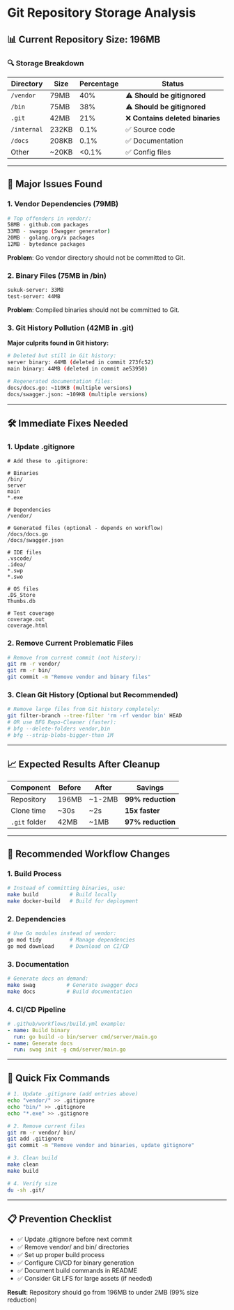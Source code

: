 # Git Repository Storage Analysis

## 📊 Current Repository Size: 196MB

### 🔍 Storage Breakdown

| Directory | Size | Percentage | Status |
|-----------|------|------------|---------|
| `/vendor` | 79MB | 40% | ⚠️ **Should be gitignored** |
| `/bin` | 75MB | 38% | ⚠️ **Should be gitignored** |
| `.git` | 42MB | 21% | ❌ **Contains deleted binaries** |
| `/internal` | 232KB | 0.1% | ✅ Source code |
| `/docs` | 208KB | 0.1% | ✅ Documentation |
| Other | ~20KB | <0.1% | ✅ Config files |

---

## 🚨 Major Issues Found

### 1. **Vendor Dependencies (79MB)**
```bash
# Top offenders in vendor/:
58MB - github.com packages
33MB - swaggo (Swagger generator)
20MB - golang.org/x packages  
12MB - bytedance packages
```
**Problem**: Go vendor directory should not be committed to Git.

### 2. **Binary Files (75MB in /bin)**
```bash
sukuk-server: 33MB
test-server: 44MB
```
**Problem**: Compiled binaries should not be committed to Git.

### 3. **Git History Pollution (42MB in .git)**
**Major culprits found in Git history:**
```bash
# Deleted but still in Git history:
server binary: 44MB (deleted in commit 273fc52)
main binary: 44MB (deleted in commit ae53950)

# Regenerated documentation files:
docs/docs.go: ~110KB (multiple versions)
docs/swagger.json: ~109KB (multiple versions)
```

---

## 🛠️ Immediate Fixes Needed

### 1. **Update .gitignore**
```gitignore
# Add these to .gitignore:

# Binaries
/bin/
server
main
*.exe

# Dependencies
/vendor/

# Generated files (optional - depends on workflow)
/docs/docs.go
/docs/swagger.json

# IDE files
.vscode/
.idea/
*.swp
*.swo

# OS files
.DS_Store
Thumbs.db

# Test coverage
coverage.out
coverage.html
```

### 2. **Remove Current Problematic Files**
```bash
# Remove from current commit (not history):
git rm -r vendor/
git rm -r bin/
git commit -m "Remove vendor and binary files"
```

### 3. **Clean Git History** (Optional but Recommended)
```bash
# Remove large files from Git history completely:
git filter-branch --tree-filter 'rm -rf vendor bin' HEAD
# OR use BFG Repo-Cleaner (faster):
# bfg --delete-folders vendor,bin
# bfg --strip-blobs-bigger-than 1M
```

---

## 📈 Expected Results After Cleanup

| Component | Before | After | Savings |
|-----------|--------|-------|---------|
| Repository | 196MB | ~1-2MB | **99% reduction** |
| Clone time | ~30s | ~2s | **15x faster** |
| `.git` folder | 42MB | ~1MB | **97% reduction** |

---

## 🔄 Recommended Workflow Changes

### 1. **Build Process**
```bash
# Instead of committing binaries, use:
make build          # Build locally
make docker-build   # Build for deployment
```

### 2. **Dependencies**
```bash
# Use Go modules instead of vendor:
go mod tidy         # Manage dependencies
go mod download     # Download on CI/CD
```

### 3. **Documentation**
```bash
# Generate docs on demand:
make swag          # Generate swagger docs
make docs          # Build documentation
```

### 4. **CI/CD Pipeline**
```yaml
# .github/workflows/build.yml example:
- name: Build binary
  run: go build -o bin/server cmd/server/main.go
- name: Generate docs  
  run: swag init -g cmd/server/main.go
```

---

## 🎯 Quick Fix Commands

```bash
# 1. Update .gitignore (add entries above)
echo "vendor/" >> .gitignore
echo "bin/" >> .gitignore  
echo "*.exe" >> .gitignore

# 2. Remove current files
git rm -r vendor/ bin/
git add .gitignore
git commit -m "Remove vendor and binaries, update gitignore"

# 3. Clean build 
make clean
make build

# 4. Verify size
du -sh .git/
```

---

## 📋 Prevention Checklist

- ✅ Update .gitignore before next commit
- ✅ Remove vendor/ and bin/ directories  
- ✅ Set up proper build process
- ✅ Configure CI/CD for binary generation
- ✅ Document build commands in README
- ✅ Consider Git LFS for large assets (if needed)

**Result**: Repository should go from 196MB to under 2MB (99% size reduction)